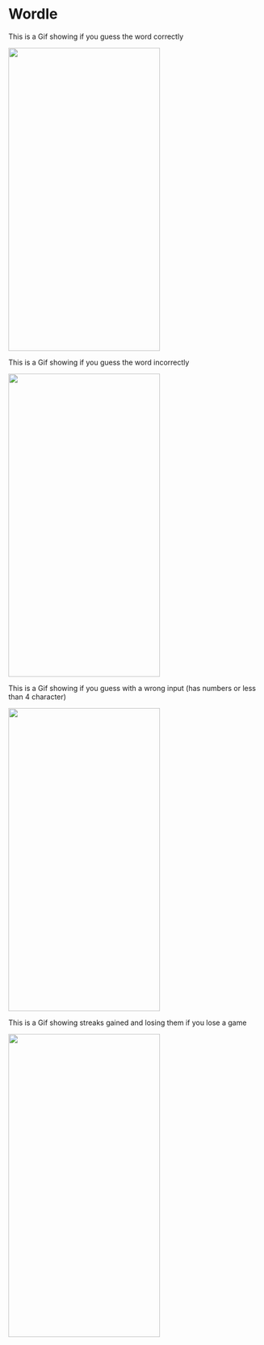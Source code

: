 # Wordle


This is a Gif showing if you guess the word correctly

<img src="https://github.com/tpatel29/Wordle/blob/main/demo1.gif" width="300" height="600"/>


This is a Gif showing if you guess the word incorrectly

<img src="https://github.com/tpatel29/Wordle/blob/main/demo2.gif" width="300" height="600"/>


This is a Gif showing if you guess with a wrong input (has numbers or less than 4 character)

<img src="https://github.com/tpatel29/Wordle/blob/main/demo3.gif" width="300" height="600"/>


This is a Gif showing streaks gained and losing them if you lose a game

<img src="https://github.com/tpatel29/Wordle/blob/main/demo4.gif" width="300" height="600"/>

